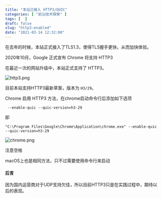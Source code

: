 ```yaml
---
title: "本站已接入 HTTP3/QUIC"
categories: [ "前沿技术探索" ]
tags: [  ]
draft: false
slug: "http3-enabled"
date: "2021-03-14 12:32:00"
---
```


在去年的时候，本站正式接入了TLS1.3，使得TLS握手更快，从而加快体验。

2020年10月，Google 正式宣布 Chrome 将支持 HTTP3

在最近一次的网站升级中，本站正式支持了 HTTP3。

![http3.png][1]

目前本站支持HTTP3最新草案，版本为 `H3/29`。

Chrome 启用 HTTP3 方法，在chrome启动命令行后添加如下选项

` --enable-quic --quic-version=h3-29`

即

`"C:\Program Files\Google\Chrome\Application\chrome.exe" --enable-quic --quic-version=h3-29`

![chrome.png][2]

注意空格

macOS上也是相同方法，只不过需要使用命令行来启动

#### 后言

因为国内运营商对于UDP支持欠佳，所以目前HTTP3只是在实践过程中，期待以后的表现。


  [1]: https://cdn.rhyland.cn/typecho/2021/03/14/http3.png
  [2]: https://cdn.rhyland.cn/typecho/2021/03/14/chrome.png